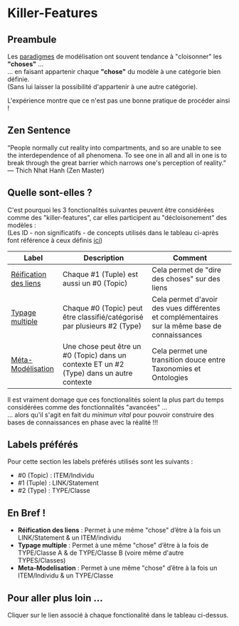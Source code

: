 
Killer-Features
==

Preambule
-
Les <a href="https://github.com/iPlumb3r/KeQuarks/tree/master/Paradigms">paradigmes</a> de modélisation ont souvent tendance à "cloisonner" les __"choses"__ ...   
... en faisant appartenir chaque __"chose"__ du modèle à une catégorie bien définie.   
(Sans lui laisser la possibilité d'appartenir à une autre catégorie).  

L'expérience montre que ce n'est pas une bonne pratique de procéder ainsi !

Zen Sentence
-
“People normally cut reality into compartments, and so are unable to see the interdependence of all phenomena. To see one in all and all in one is to break through the great barrier which narrows one's perception of reality.” ― Thich Nhat Hanh (Zen Master)

Quelle sont-elles ?
-
C'est pourquoi les 3 fonctionalités suivantes peuvent être considérées comme des "killer-features", car elles participent au "décloisonement" des modèles :   
(Les ID - non significatifs - de concepts utilisés dans le tableau ci-après font référence à ceux définis <a href="https://github.com/iPlumb3r/KeQuarks/tree/master/Concepts">ici</a>)

<table>
    <thead>
        <tr>
            <th>Label</th>
            <th>Description</th>
            <th>Comment</th>
        </tr>
    </thead>
    <tbody>
        <tr>
            <td><a href="https://github.com/iPlumb3r/KeQuarks/blob/master/Features/LinkReification_FR.md">Réification des liens</a></td>
            <td>Chaque #1 (Tuple) est aussi un #0 (Topic)</td>
            <td>Cela permet de "dire des choses" sur des liens</td>
        </tr>
        <tr>
            <td><a href="https://github.com/iPlumb3r/KeQuarks/blob/master/Features/Multi-Typing_FR.md">Typage multiple</a></td>
            <td>Chaque #0 (Topic) peut être classifié/catégorisé par plusieurs #2 (Type)</td>
            <td>Cela permet d'avoir des vues différentes et complémentaires sur la même base de connaissances</td>
        </tr>
        <tr>
            <td><a href="https://github.com/iPlumb3r/KeQuarks/blob/master/Features/Meta-Modeling_FR.md">Méta-Modélisation</a></td>
            <td>Une chose peut être un  #0 (Topic) dans un contexte ET un #2 (Type) dans un autre contexte</td>
            <td>Cela permet une transition douce entre Taxonomies et Ontologies</td>
        </tr>
    </tbody>
</table>

Il est vraiment domage que ces fonctionalités soient la plus part du temps considérées comme des fonctionnalités "avancées" ...   
... alors qu'il s'agit en fait du _minimun vital_ pour pouvoir construire des bases de connaissances en phase avec la réalité !!!

Labels préférés
-
Pour cette section les labels préférés utilisés sont les suivants :
* #0 (Topic) : ITEM/Individu
* #1 (Tuple) : LINK/Statement
* #2 (Type) : TYPE/Classe

En Bref !
-
* __Réification des liens__ : Permet à une même "chose" d’être à la fois un LINK/Statement & un ITEM/individu
* __Typage multiple__ : Permet à une même  "chose" d’être à la fois de TYPE/Classe A & de TYPE/Classe B (voire même d'autre TYPES/Classes)
* __Meta-Modelisation__ : Permet à une même "chose" d’être à la fois un ITEM/Individu & un TYPE/Classe

Pour aller plus loin ...
-
Cliquer sur le lien associé à chaque fonctionalité dans le tableau ci-dessus.
